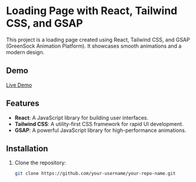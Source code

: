 # Loading Page with React, Tailwind CSS, and GSAP

This project is a loading page created using React, Tailwind CSS, and GSAP (GreenSock Animation Platform). It showcases smooth animations and a modern design.

## Demo

[Live Demo](your-live-demo-link)

## Features

- **React**: A JavaScript library for building user interfaces.
- **Tailwind CSS**: A utility-first CSS framework for rapid UI development.
- **GSAP**: A powerful JavaScript library for high-performance animations.

## Installation

1. Clone the repository:

   ```bash
   git clone https://github.com/your-username/your-repo-name.git
